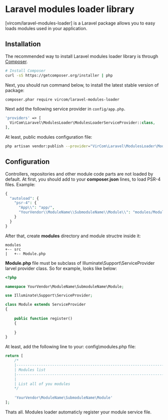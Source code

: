 Laravel modules loader library
=========

[vircom/laravel-modules-loader] is a Laravel package allows you to easy loads modules used in your application.


## Installation
The recommended way to install Laravel modules loader library is through [Composer](http://getcomposer.org/).

```bash
# Install Composer
curl -sS https://getcomposer.org/installer | php
```

Next, you should run command below, to install the latest stable version of package:

```bash
composer.phar require vircom/laravel-modules-loader
```

Next add the following service provider in `config/app.php`.

```php
'providers' => [
  VirCom\Laravel\ModulesLoader\ModulesLoaderServiceProvider::class,
],
```

At least, public modules configuration file:
```bash
php artisan vendor:publish --provider="VirCom\Laravel\ModulesLoader\ModulesLoaderServiceProvider"
```

## Configuration
Controllers, repositories and other module code parts are not loaded by default.
At first, you should add to your **composer.json** lines, to load PSR-4 files. Example:
```php
{
  "autoload": {
    "psr-4": {
      "App\\": "app/",
      "YourVendor\\ModuleName\\SubmoduleName\\Module\\": "modules/Module/src/"
    }
  }
}
```

After that, create **modules** directory and module structre inside it:
```
modules
+-- src
|   +-- Module.php
```

**Module.php** file must be subclass of Illuminate\Support\ServiceProvider larvel provider class.
So for example, looks like below:

```php
<?php

namespace YourVendor\ModuleName\SubmoduleName\Module;

use Illuminate\Support\ServiceProvider;

class Module extends ServiceProvider
{
    
    public function register()
    {
    
    }
}
```

At least, add the following line to your: config\modules.php file:
```php
return [
    /*
    |--------------------------------------------------------------------------
    | Modules list
    |--------------------------------------------------------------------------
    |
    | List all of you modules
    */
    
    'YourVendor\ModuleName\SubmoduleName\Module'
];
```

Thats all. Modules loader automaticly register your module service file.
